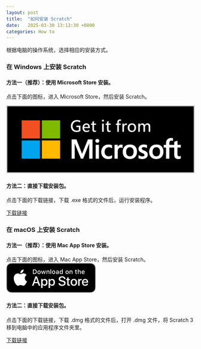 ```yaml
---
layout: post
title:  "如何安装 Scratch"
date:   2025-03-30 13:12:30 +0800
categories: How to
---
```

根据电脑的操作系统，选择相应的安装方式。
### 在 Windows 上安装 Scratch

#### 方法一（推荐）：使用 Microsoft Store 安装。

点击下面的图标，进入 Microsoft Store，然后安装 Scratch。

 [![Windows Store Badge](/assets/img/windows-store-badge.svg)](https://www.microsoft.com/store/apps/9pfgj25jl6x3?cid=storebadge&ocid=badge)
 
 #### 方法二：直接下载安装包。
 
点击下面的下载链接，下载 .exe 格式的文件后，运行安装程序。

[下载链接](https://dpfy.sharepoint.com/:u:/s/maker/ESkl_DQkESBHh0Wf6qvBoxEBlNzoZDHvVCkw3SgUgVXEeA)

### 在 macOS 上安装 Scratch

#### 方法一（推荐）：使用 Mac App Store 安装。

点击下面的图标，进入 Mac App Store，然后安装 Scratch。
[ ![Mac App Store Badge](/assets/img/mac-store-badge.svg)](https://apps.apple.com/us/app/scratch-desktop/id1446785996?mt=12)

#### 方法二：直接下载安装包。

点击下面的下载链接，下载 .dmg 格式的文件后，打开 .dmg 文件，将 Scratch 3 移到电脑中的应用程序文件夹里。

[下载链接](https://dpfy.sharepoint.com/:u:/s/maker/EVq020e2wwJCj4hClvpMS38BuAXxVdWqeAtEVLVi8AkjgA)
